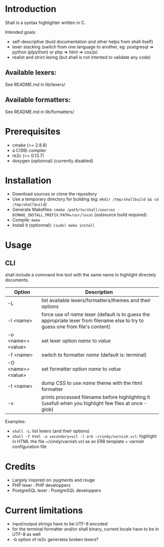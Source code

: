 # Introduction

Shall is a syntax highlighter written in C.

Intended goals:
* self-descriptive (buid documentation and other helps from shall itself)
* lexer stacking (switch from one language to another, eg: postgresql => python (plpython) or php => html => css/js)
* realist and strict lexing (but shall is not intented to validate any code)

## Available lexers:

See README.md in lib/lexers/

## Available formatters:

See README.md in lib/formatters/

# Prerequisites

* cmake (>= 2.8.8)
* a C(99) compiler
* re2c (>= 0.13.7)
* doxygen (optionnal) (currently disabled)

# Installation

* Download sources or clone the repository
* Use a temporary directory for building (eg: `mkdir /tmp/shallbuild && cd /tmp/shallbuild`)
* Generate Makefiles: `cmake /path/to/shall/sources -DCMAKE_INSTALL_PREFIX:PATH=/usr/local` (outsource build required)
* Compile: `make`
* Install it (optionnal): `(sudo) make install`

# Usage

## CLI

shall include a command line tool with the same name to highlight directely documents.

| Option | Description |
| ------ | ----------- |
| -L | list available lexers/formatters/themes and their options |
| -l \<name> | force use of *name* lexer (default is to guess the appropriate lexer from filename else to try to guess one from file's content) |
| -o \<name>=\<value> | set lexer option *name* to *value* |
| -f \<name> | switch to formatter *name* (default is: terminal) |
| -O \<name>=\<value> | set formatter option *name* to *value* |
| -t \<name> | dump CSS to use *name* theme with the html formatter |
| -v | prints processed filename before highlighting it (usefull when you highlight few files at once - glob) |

Examples:

* `shall -L`: list lexers (and their options)
* `shall -f html -o secondary=vcl -l erb ~/cindy/varnish.vcl`: highlight in HTML the file ~/cindy/varnish.vcl as an ERB template + varnish configuration file

# Credits

* Largely inspired on: pygments and rouge
* PHP lexer : PHP developpers
* PostgreSQL lexer : PostgreSQL developpers

# Current limitations

* input/output strings have to be UTF-8 encoded
* for the terminal formatter and/or shall binary, current locale have to be in UTF-8 as well
* -b option of re2c generates broken lexers?
